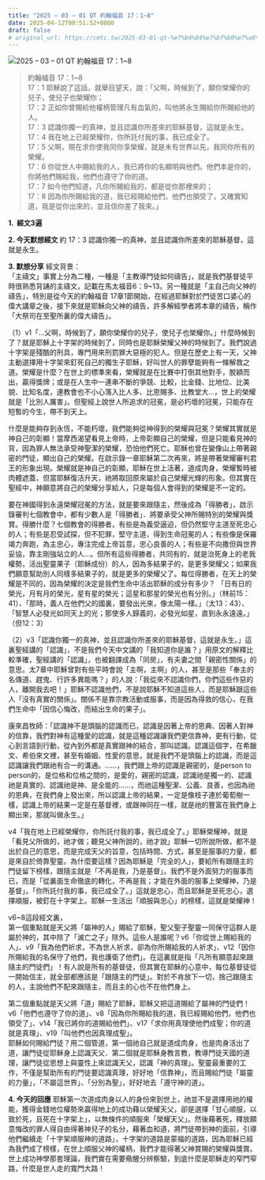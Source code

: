 ```yaml
---
title: "2025 – 03 – 01 QT 約翰福音 17：1~8"
date: 2025-04-12T00:51:52+0800
draft: false
# original_url: https://cmtc.tw/2025-03-01-qt-%e7%b4%84%e7%bf%b0%e7%a6%8f%e9%9f%b3-17%ef%bc%9a18
---
```


![2025 – 03 – 01 QT 約翰福音 17：1\~8](/images/qt.jpg  "2025 – 03 – 01 QT 約翰福音 17：1\~8")

> 約翰福音 17：1\~8  
> 17：1 耶穌說了這話，就舉目望天，說：「父啊，時候到了，願你榮耀你的兒子，使兒子也榮耀你；  
> 17：2 正如你曾賜給他權柄管理凡有血氣的，叫他將永生賜給你所賜給他的人。  
> 17：3 認識你獨一的真神，並且認識你所差來的耶穌基督，這就是永生。  
> 17：4 我在地上已經榮耀你，你所託付我的事，我已成全了。  
> 17：5 父啊，現在求你使我同你享榮耀，就是未有世界以先，我同你所有的榮耀。  
> 17：6 你從世人中賜給我的人，我已將你的名顯明與他們。他們本是你的，你將他們賜給我，他們也遵守了你的道。  
> 17：7 如今他們知道，凡你所賜給我的，都是從你那裡來的；  
> 17：8 因為你所賜給我的道，我已經賜給他們，他們也領受了，又確實知道，我是從你出來的，並且信你差了我來。」

**1.  經文3遍**

**2. 今天默想經文**
約 17：3 認識你獨一的真神，並且認識你所差來的耶穌基督，這就是永生。

**3. 默想分享**
經文背景：  
「主禱文」事實上分為二種，一種是「主教導門徒如何禱告」，就是我們基督徒平時很熟悉背誦的主禱文，記載在馬太福音6：9\~13。另一種就是「主自己向父神的禱告」，特別是從今天的約翰福音 17章1節開始，在經過耶穌對於門徒苦口婆心的偉大講章之後，接下來就是耶穌向父神的禱告，許多解經學者將本章的禱告，稱作「大祭司在至聖所裏的偉大禱告」。

（1）v1「…父啊，時候到了，願你榮耀你的兒子，使兒子也榮耀你。」什麼時候到了？就是耶穌上十字架的時候到了，同時也是耶穌榮耀父神的時候到了。我們說過十字架是殘酷的刑具，專門用來刑罰罪大惡極的犯人。但是在歷史上有一天，父神主動選擇用十字架來釘死自己的獨生子耶穌，好叫世人的罪孽能夠有一條解救之道。榮耀是什麼？在世上的標準來看，榮耀就是在比賽中打倒其他對手，脫穎而出，贏得獎牌；或是在人生中一連串不斷的爭競、比較，比金錢、比地位、比美貌、比知名度，連教會也不小心落入比人多、比恩賜多、比教堂大…，世上的榮耀就是「比別人厲害」。但聖經上說世人所追求的冠冕，是必朽壞的冠冕，只能存在短暫的今生，帶不到天上。

什麼是能夠存到永恆，不能朽壞，我們能夠從神得到的榮耀與冠冕？榮耀其實就是神自己的彰顯！當摩西渴望看見上帝時，上帝彰顯自己的榮耀，但是只能看見神的背，因為罪人無法承受神聖潔的榮耀，恐怕他們死亡。耶穌也曾在變像山上帶著親密的門徒，顯出自己的榮耀。在啟示錄一章耶穌第二次再來，將是帶著榮耀審判君王的形象出現。榮耀就是神自己的彰顯，耶穌在世上活著，道成肉身，榮耀暫時被肉體遮蓋，但當耶穌復活升天，祂將取回原來屬於自己榮耀光輝的形象。但其實在聖經中，神願意將自己的榮耀分享給人，只是每個人會得到的榮耀是不一定的。

要在神國得到永遠榮耀冠冕的方法，就是要來跟隨主，然後成為「得勝者」，啟示錄審判七個教會中，都有少數人是「得勝者」．將要承受父神所賜特別的榮耀與獎賞。得勝什麼？七個教會的得勝者，有些是為義受逼迫，但仍然堅守主道至死忠心的人；有些是忍受試探，但不犯罪，堅守主道，得到生命冠冕的人；有些像是保羅竭力奔跑，為主忠心，專注完成上帝旨意，忠心良善的人；有些是不向撒但與世界妥協，靠主剛強站立的人…。但所有這些得勝者，共同有的，就是治死身上的老我權勢，活出聖靈果子（耶穌成份）的人，因為多結果子的，是更多榮耀父；如果我們願意幫助別人同樣多結果子的，就是更多的榮耀父了。每位得勝者，在天上的榮耀是不同的，因為榮耀的決定是我們生命中活出耶穌的成分有多少？ 「日有日的榮光，月有月的榮光，星有星的榮光；這星和那星的榮光也有分別。」（林前15：41）、「那時，義人在他們父的國裏，要發出光來，像太陽一樣。」（太13：43）、「智慧人必發光如同天上的光；那使多人歸義的，必發光如星，直到永永遠遠。」（但12：3）

（2）v3「認識你獨一的真神，並且認識你所差來的耶穌基督，這就是永生。」這裏聖經講的「認識」，不是我們今天中文講的「我知道你是誰？」用原文的解釋比較準確，聖經講的「認識」，也被翻譯成為「同房」，有夫妻之間「親密性關係」的意思。太7章中耶穌曾對有些平時會說「主啊，主啊」的人，甚至是那些「奉主的名傳道、趕鬼、行許多異能嗎？」的人說：「我從來不認識你們，你們這些作惡的人，離開我去吧！」耶穌不認識他們，不是說耶穌不知道這些人，而是耶穌跟這些人「沒有真實的關係」。關係不是靠宗教活動或服事，而是因為得救的信心，在我們生命中「因信心悔改，而結出生命的果子」。

康來昌牧師：「認識神不是頭腦的認識而已，認識是因著上帝的恩典、因著人對神的信靠，我們對神有這種愛的認識，就是這種認識讓我們更信靠神，更有行動，從心到言語到行動，從內到外都是真實跟神的結合，那叫認識。認識這個字，在希臘文、希伯來文裡，甚至有婚姻、性愛的意思，就是我們不是頭腦上的認識，而是這認識讓我們跟祂有合一的溝通。……，我們跟上帝的認識是親密的，是person to person的，是位格和位格之間的，是愛的，親密的認識，認識祂是獨一的、認識祂是真實的、認識祂是神、是全能的……，而祂這種聖潔、公義、良善，也因為祂的恩典，在我們身上發出來，所以認識上帝的結果，一定是像枝子連於葡萄樹一樣，認識上帝的結果一定是在基督裡，或跟神同在一樣，就是祂的豐富在我們身上顯出來，那就叫做永生。」

v4「我在地上已經榮耀你，你所託付我的事，我已成全了。」耶穌榮耀神，就是「看見父所做的，祂才做；聽見父神所說的，祂才說」耶穌一切所說所做，都不是出於自己的意思，而是完成天父的旨意，包括時間、方式，甚至是服事的力量，都是來自於倚靠聖靈。為什麼要這樣？因為耶穌是「完全的人」，要給所有跟隨主的門徒留下榜樣，跟隨主就是「不再是我，乃是基督」。我們不是外面努力的服事而已，而是「從裏面生命徹底的轉化，不再是我；才能在外面的服事上榮耀神，乃是基督」。「你所託付我的事，我已成全了。」這就是忠心，而且耶穌是至死忠心，選擇順服，被釘在十字架上。耶穌一生活出「順服與忠心」的榜樣，這就是榮耀神！

v6\~8這段經文裏，  
第一個重點就是天父將「屬神的人」賜給了耶穌，聖父聖子聖靈一同保守這群人是屬於神的，其中除了「滅亡之子」除外。這些人是誰呢？v6「你從世上賜給我的人」、v9「我為他們祈求，不為世人祈求，卻為你所賜給我的人祈求」、v12「因你所賜給我的名保守了他們，我也護衛了他們」。在這裏就是指「凡所有願意起來跟隨主的門徒們」！有人說是所有的基督徒，但其實在耶穌的心意中，每位基督徒從一開始信主，就全部都應該是「跟隨主的門徒」。對於不肯放下一切，捨己跟隨主的人，主說他們不配來跟隨主，而且主的心也不在他們身上。

第二個重點就是天父將「道」賜給了耶穌，耶穌又把這道賜給了屬神的門徒們！v6「他們也遵守了你的道」、v8「因為你所賜給我的道，我已經賜給他們，他們也領受了」、v14「我已將你的道賜給他們」、v17「求你用真理使他們成聖；你的道就是真理」、v19「叫他們也因真理成聖」。  
耶穌如何賜給門徒？用二個管道，第一個祂自己就是道成肉身，也是肉身活出了道，讓門徒從耶穌身上認識天父．第二個就是耶穌身教言教，教導門徒天國的道理，讓門徒從思想上與靈性上來認識天父，認識「神的真理」。聖靈最重要的工作，不僅是幫助所有的門徒要認識真理，好好地「信靠神」，而且賜給門徒「屬靈的力量」，「不屬這世界」、「分別為聖」，好好地去「遵守神的道」。

**4. 今天的回應**
耶穌第一次道成肉身以人的身份來到世上，祂並不是選擇用祂的權能，獲得金錢地位權勢來贏得地上的成功藉以榮耀天父，卻是選擇「甘心順服，以致於死，且死在十字架上」，以無條件的順服來「榮耀天父」。然後藉著死，釋放願意悔改的罪人得自由得著神兒子的名分，藉著血和道，將門徒帶到神的面前，引導他們繼續走「十字架順服神的道路」，十字架的道路是蒙福的道路，因為耶穌已經為我們成了榜樣，在世上順服父神的權柄，我們才能得著父神賞賜的榮耀與獎賞。世上成功神學那套理論，我們實在需要儆醒分辨察驗，到底什麼是耶穌走的窄門窄路，什麼是世人走的寬門大路！
